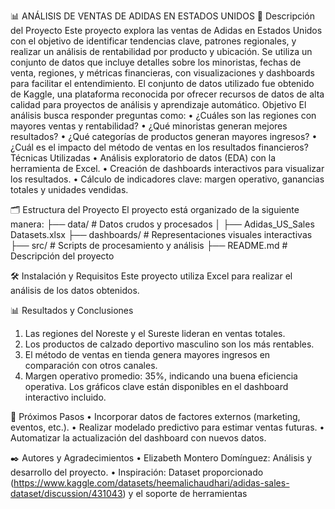 📊 ANÁLISIS DE VENTAS DE ADIDAS EN ESTADOS UNIDOS
📖 Descripción del Proyecto
Este proyecto explora las ventas de Adidas en Estados Unidos con el objetivo de identificar tendencias clave, patrones regionales, y realizar un análisis de rentabilidad por producto y ubicación. Se utiliza un conjunto de datos que incluye detalles sobre los minoristas, fechas de venta, regiones, y métricas financieras, con visualizaciones y dashboards para facilitar el entendimiento.
El conjunto de datos utilizado fue obtenido de Kaggle, una plataforma reconocida por ofrecer recursos de datos de alta calidad para proyectos de análisis y aprendizaje automático.
Objetivo
El análisis busca responder preguntas como:
•	¿Cuáles son las regiones con mayores ventas y rentabilidad?
•	¿Qué minoristas generan mejores resultados?
•	¿Qué categorías de productos generan mayores ingresos?
•	¿Cuál es el impacto del método de ventas en los resultados financieros?
Técnicas Utilizadas
•	Análisis exploratorio de datos (EDA) con la herramienta de Excel.
•	Creación de dashboards interactivos para visualizar los resultados.
•	Cálculo de indicadores clave: margen operativo, ganancias totales y unidades vendidas.

🗂 Estructura del Proyecto
El proyecto está organizado de la siguiente manera:
├── data/               # Datos crudos y procesados
│   ├── Adidas_US_Sales Datasets.xlsx
├── dashboards/         # Representaciones visuales interactivas
├── src/                # Scripts de procesamiento y análisis
├── README.md           # Descripción del proyecto

🛠 Instalación y Requisitos
Este proyecto utiliza Excel para realizar el análisis de los datos obtenidos.

📊 Resultados y Conclusiones
1.	Las regiones del Noreste y el Sureste lideran en ventas totales.
2.	Los productos de calzado deportivo masculino son los más rentables.
3.	El método de ventas en tienda genera mayores ingresos en comparación con otros canales.
4.	Margen operativo promedio: 35%, indicando una buena eficiencia operativa.
Los gráficos clave están disponibles en el dashboard interactivo incluido.

🔄 Próximos Pasos
•	Incorporar datos de factores externos (marketing, eventos, etc.).
•	Realizar modelado predictivo para estimar ventas futuras.
•	Automatizar la actualización del dashboard con nuevos datos.

✒️ Autores y Agradecimientos
•	Elizabeth Montero Domínguez: Análisis y desarrollo del proyecto.
•	Inspiración: Dataset proporcionado (https://www.kaggle.com/datasets/heemalichaudhari/adidas-sales-dataset/discussion/431043)  y el soporte de herramientas 
